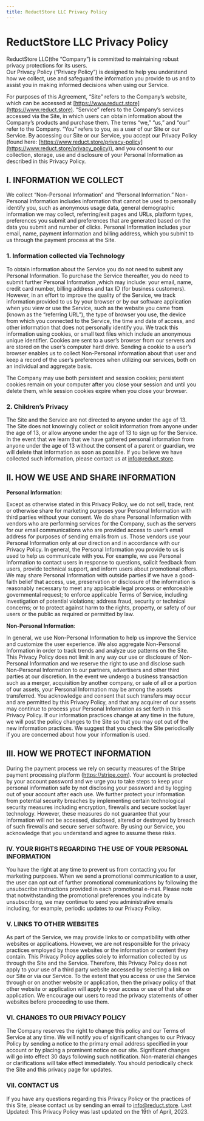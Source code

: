 ```yaml
---
title: ReductStore LLC Privacy Policy
---
```


# ReductStore LLC Privacy Policy

ReductStore LLC(the “Company”) is committed to maintaining robust privacy protections for its users.  
Our Privacy Policy (“Privacy Policy”) is designed to help you understand how we collect, use and safeguard the
information you provide to us and to assist you in making informed decisions when using our Service.

For purposes of this Agreement, “Site” refers to the Company’s website, which can be accessed
at [https://www.reduct.store](https://www.reduct.store).
“Service” refers to the Company’s services accessed via the Site, in which users can obtain information about the
Company’s products and purchase them.
The terms “we,” “us,” and “our” refer to the Company.
“You” refers to you, as a user of our Site or our Service.
By accessing our Site or our Service, you accept our Privacy Policy (found
here: [https://www.reduct.store/privacy-policy](https://www.reduct.store/privacy_policy)), and you consent to our collection, storage, use and disclosure of your
Personal Information as described in this Privacy Policy.

## I. INFORMATION WE COLLECT

We collect “Non-Personal Information” and “Personal Information.” Non-Personal Information includes information that
cannot be used to personally identify you, such as anonymous usage data, general demographic information we may collect,
referring/exit pages and URLs, platform types, preferences you submit and preferences that are generated based on the
data you submit and number of clicks. Personal Information includes your email, name, payment information and billing
address, which you submit to us through the payment process at the Site.

### 1. Information collected via Technology

To obtain information about the Service you do not need to submit any Personal Information. To purchase the Service
thereafter, you do need to submit further Personal
Information ,which may include: your email, name, credit card number, billing address and tax ID (for business customers).
However, in an effort to improve the quality of the Service, we track information provided to us by your browser or by
our software application when you view or use the Service, such as the website you came from (known as the “referring
URL”), the type of browser you use, the device from which you connected to the Service, the time and date of access, and
other information that does not personally identify you. We track this information using cookies, or small text files
which include an anonymous unique identifier. Cookies are sent to a user’s browser from our servers and are stored on
the user’s computer hard drive. Sending a cookie to a user’s browser enables us to collect Non-Personal information
about that user and keep a record of the user’s preferences when utilizing our services, both on an individual and
aggregate basis.

The Company may use both persistent and session cookies; persistent cookies remain on your computer after you close your
session and until you delete them, while session cookies expire when you close your browser.

### 2. Children’s Privacy

The Site and the Service are not directed to anyone under the age of 13. The Site does not knowingly collect or solicit
information from anyone under the age of 13, or allow anyone under the age of 13 to sign up for the Service. In the
event that we learn that we have gathered personal information from anyone under the age of 13 without the consent of a
parent or guardian, we will delete that information as soon as possible. If you believe we have collected such
information, please contact us at info@reduct.store.

## II. HOW WE USE AND SHARE INFORMATION

**Personal Information**:

Except as otherwise stated in this Privacy Policy, we do not sell, trade, rent or otherwise share for marketing purposes
your Personal Information with third parties without your consent. We do share Personal Information with vendors who are
performing services for the Company, such as the servers for our email communications who are provided access to user’s
email address for purposes of sending emails from us. Those vendors use your Personal Information only at our direction
and in accordance with our Privacy Policy.
In general, the Personal Information you provide to us is used to help us communicate with you. For example, we use
Personal Information to contact users in response to questions, solicit feedback from users, provide technical support,
and inform users about promotional offers.
We may share Personal Information with outside parties if we have a good-faith belief that access, use, preservation or
disclosure of the information is reasonably necessary to meet any applicable legal process or enforceable governmental
request; to enforce applicable Terms of Service, including investigation of potential violations; address fraud,
security or technical concerns; or to protect against harm to the rights, property, or safety of our users or the public
as required or permitted by law.

**Non-Personal Information**:

In general, we use Non-Personal Information to help us improve the Service and customize the user experience. We also
aggregate Non-Personal Information in order to track trends and analyze use patterns on the Site. This Privacy Policy
does not limit in any way our use or disclosure of Non-Personal Information and we reserve the right to use and disclose
such Non-Personal Information to our partners, advertisers and other third parties at our discretion.
In the event we undergo a business transaction such as a merger, acquisition by another company, or sale of all or a
portion of our assets, your Personal Information may be among the assets transferred. You acknowledge and consent that
such transfers may occur and are permitted by this Privacy Policy, and that any acquirer of our assets may continue to
process your Personal Information as set forth in this Privacy Policy. If our information practices change at any time
in the future, we will post the policy changes to the Site so that you may opt out of the new information practices. We
suggest that you check the Site periodically if you are concerned about how your information is used.

## III. HOW WE PROTECT INFORMATION

During the payment process we rely on security measures of the Stripe payment processing platform (https://stripe.com).
Your account is protected by your account password and we urge you to take steps to keep your personal information safe
by not disclosing your password and by logging out of your account after each use. We further protect your information
from potential security breaches by implementing certain technological security measures including encryption, firewalls
and secure socket layer technology. However, these measures do not guarantee that your information will not be accessed,
disclosed, altered or destroyed by breach of such firewalls and secure server software. By using our Service, you
acknowledge that you understand and agree to assume these risks.

### IV. YOUR RIGHTS REGARDING THE USE OF YOUR PERSONAL INFORMATION

You have the right at any time to prevent us from contacting you for marketing purposes. When we send a promotional
communication to a user, the user can opt out of further promotional communications by following the unsubscribe
instructions provided in each promotional e-mail. Please note that notwithstanding the promotional preferences you
indicate by unsubscribing, we may continue to send you administrative emails including, for example, periodic updates to
our Privacy Policy.

### V. LINKS TO OTHER WEBSITES

As part of the Service, we may provide links to or compatibility with other websites or applications. However, we are
not responsible for the privacy practices employed by those websites or the information or content they contain. This
Privacy Policy applies solely to information collected by us through the Site and the Service. Therefore, this Privacy
Policy does not apply to your use of a third party website accessed by selecting a link on our Site or via our Service.
To the extent that you access or use the Service through or on another website or application, then the privacy policy
of that other website or application will apply to your access or use of that site or application. We encourage our
users to read the privacy statements of other websites before proceeding to use them.

### VI. CHANGES TO OUR PRIVACY POLICY

The Company reserves the right to change this policy and our Terms of Service at any time. We will notify you of
significant changes to our Privacy Policy by sending a notice to the primary email address specified in your account or
by placing a prominent notice on our site. Significant changes will go into effect 30 days following such notification.
Non-material changes or clarifications will take effect immediately. You should periodically check the Site and this
privacy page for updates.

### VII. CONTACT US

If you have any questions regarding this Privacy Policy or the practices of this Site, please contact us by sending an
email to [info@reduct.store](mailto:info@reduct.store).
Last Updated: This Privacy Policy was last updated on the 19th of April, 2023.